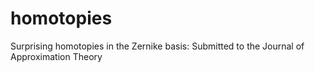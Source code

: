 # homotopies
Surprising homotopies in the Zernike basis: Submitted to the Journal of Approximation Theory
